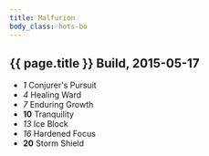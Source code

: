 ```yaml
---
title: Malfurion
body_class: hots-bo
---
```


## {{ page.title }} Build, 2015-05-17

-   _1_  Conjurer\'s Pursuit
-   _4_  Healing Ward
-   _7_  Enduring Growth
- __10__ Tranquility
-  _13_  Ice Block
-  _16_  Hardened Focus
- __20__ Storm Shield







